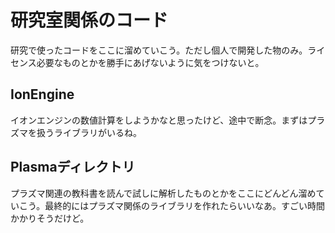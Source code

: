 # 研究室関係のコード

研究で使ったコードをここに溜めていこう。ただし個人で開発した物のみ。ライセンス必要なものとかを勝手にあげないように気をつけないと。

## IonEngine

イオンエンジンの数値計算をしようかなと思ったけど、途中で断念。まずはプラズマを扱うライブラリがいるね。

## Plasmaディレクトリ

プラズマ関連の教科書を読んで試しに解析したものとかをここにどんどん溜めていこう。最終的にはプラズマ関係のライブラリを作れたらいいなあ。すごい時間かかりそうだけど。
